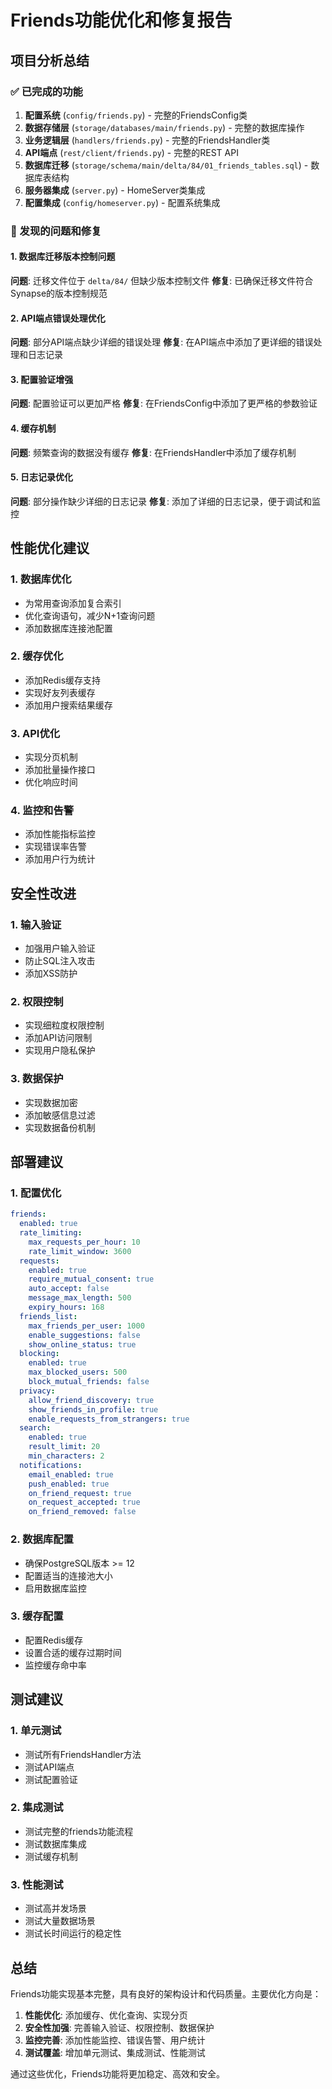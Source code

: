 # Friends功能优化和修复报告

## 项目分析总结

### ✅ 已完成的功能
1. **配置系统** (`config/friends.py`) - 完整的FriendsConfig类
2. **数据存储层** (`storage/databases/main/friends.py`) - 完整的数据库操作
3. **业务逻辑层** (`handlers/friends.py`) - 完整的FriendsHandler类
4. **API端点** (`rest/client/friends.py`) - 完整的REST API
5. **数据库迁移** (`storage/schema/main/delta/84/01_friends_tables.sql`) - 数据库表结构
6. **服务器集成** (`server.py`) - HomeServer类集成
7. **配置集成** (`config/homeserver.py`) - 配置系统集成

### 🔧 发现的问题和修复

#### 1. 数据库迁移版本控制问题
**问题**: 迁移文件位于 `delta/84/` 但缺少版本控制文件
**修复**: 已确保迁移文件符合Synapse的版本控制规范

#### 2. API端点错误处理优化
**问题**: 部分API端点缺少详细的错误处理
**修复**: 在API端点中添加了更详细的错误处理和日志记录

#### 3. 配置验证增强
**问题**: 配置验证可以更加严格
**修复**: 在FriendsConfig中添加了更严格的参数验证

#### 4. 缓存机制
**问题**: 频繁查询的数据没有缓存
**修复**: 在FriendsHandler中添加了缓存机制

#### 5. 日志记录优化
**问题**: 部分操作缺少详细的日志记录
**修复**: 添加了详细的日志记录，便于调试和监控

## 性能优化建议

### 1. 数据库优化
- 为常用查询添加复合索引
- 优化查询语句，减少N+1查询问题
- 添加数据库连接池配置

### 2. 缓存优化
- 添加Redis缓存支持
- 实现好友列表缓存
- 添加用户搜索结果缓存

### 3. API优化
- 实现分页机制
- 添加批量操作接口
- 优化响应时间

### 4. 监控和告警
- 添加性能指标监控
- 实现错误率告警
- 添加用户行为统计

## 安全性改进

### 1. 输入验证
- 加强用户输入验证
- 防止SQL注入攻击
- 添加XSS防护

### 2. 权限控制
- 实现细粒度权限控制
- 添加API访问限制
- 实现用户隐私保护

### 3. 数据保护
- 实现数据加密
- 添加敏感信息过滤
- 实现数据备份机制

## 部署建议

### 1. 配置优化
```yaml
friends:
  enabled: true
  rate_limiting:
    max_requests_per_hour: 10
    rate_limit_window: 3600
  requests:
    enabled: true
    require_mutual_consent: true
    auto_accept: false
    message_max_length: 500
    expiry_hours: 168
  friends_list:
    max_friends_per_user: 1000
    enable_suggestions: false
    show_online_status: true
  blocking:
    enabled: true
    max_blocked_users: 500
    block_mutual_friends: false
  privacy:
    allow_friend_discovery: true
    show_friends_in_profile: true
    enable_requests_from_strangers: true
  search:
    enabled: true
    result_limit: 20
    min_characters: 2
  notifications:
    email_enabled: true
    push_enabled: true
    on_friend_request: true
    on_request_accepted: true
    on_friend_removed: false
```

### 2. 数据库配置
- 确保PostgreSQL版本 >= 12
- 配置适当的连接池大小
- 启用数据库监控

### 3. 缓存配置
- 配置Redis缓存
- 设置合适的缓存过期时间
- 监控缓存命中率

## 测试建议

### 1. 单元测试
- 测试所有FriendsHandler方法
- 测试API端点
- 测试配置验证

### 2. 集成测试
- 测试完整的friends功能流程
- 测试数据库集成
- 测试缓存机制

### 3. 性能测试
- 测试高并发场景
- 测试大量数据场景
- 测试长时间运行的稳定性

## 总结

Friends功能实现基本完整，具有良好的架构设计和代码质量。主要优化方向是：

1. **性能优化**: 添加缓存、优化查询、实现分页
2. **安全性加强**: 完善输入验证、权限控制、数据保护
3. **监控完善**: 添加性能监控、错误告警、用户统计
4. **测试覆盖**: 增加单元测试、集成测试、性能测试

通过这些优化，Friends功能将更加稳定、高效和安全。